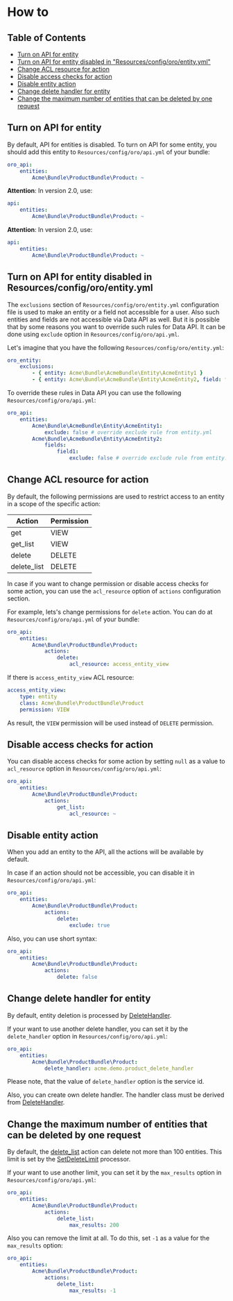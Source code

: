 How to
======


Table of Contents
-----------------
 - [Turn on API for entity](#overview)
 - [Turn on API for entity disabled in "Resources/config/oro/entity.yml"](#turn-on-api-for-entity-disabled-in-resourcesconfigoroentityyml)
 - [Change ACL resource for action](#change-acl-resource-for-action)
 - [Disable access checks for action](#disable-access-checks-for-action)
 - [Disable entity action](#disable-entity-action)
 - [Change delete handler for entity](#change-delete-handler-for-entity)
 - [Change the maximum number of entities that can be deleted by one request](#change-the-maximum-number-of-entities-that-can-be-deleted-by-one-request)


Turn on API for entity
----------------------

By default, API for entities is disabled. To turn on API for some entity, you should add this entity to `Resources/config/oro/api.yml` of your bundle:


```yaml
oro_api:
    entities:
        Acme\Bundle\ProductBundle\Product: ~
```
**Attention**: In version 2.0, use:

```yaml
api:
    entities:
        Acme\Bundle\ProductBundle\Product: ~
```

**Attention**: In version 2.0, use:
 
```yaml
api:
    entities:
        Acme\Bundle\ProductBundle\Product: ~
```
 
Turn on API for entity disabled in Resources/config/oro/entity.yml
------------------------------------------------------------------

The `exclusions` section of `Resources/config/oro/entity.yml` configuration file is used to make an entity or a field not accessible for a user. Also such entities and fields are not accessible via Data API as well. But it is possible that by some reasons you want to override such rules for Data API. It can be done using `exclude` option in `Resources/config/oro/api.yml`.

Let's imagine that you have the following `Resources/config/oro/entity.yml`:

```yaml
oro_entity:
    exclusions:
        - { entity: Acme\Bundle\AcmeBundle\Entity\AcmeEntity1 }
        - { entity: Acme\Bundle\AcmeBundle\Entity\AcmeEntity2, field: field1 }
```

To override these rules in Data API you can use the following `Resources/config/oro/api.yml`:

```yaml
oro_api:
    entities:
        Acme\Bundle\AcmeBundle\Entity\AcmeEntity1:
            exclude: false # override exclude rule from entity.yml
        Acme\Bundle\AcmeBundle\Entity\AcmeEntity2:
            fields:
                field1:
                    exclude: false # override exclude rule from entity.yml
```

Change ACL resource for action
------------------------------

By default, the following permissions are used to restrict access to an entity in a scope of the specific action:

| Action | Permission |
| --- | --- |
| get | VIEW |
| get_list | VIEW |
| delete | DELETE |
| delete_list | DELETE |

In case if you want to change permission or disable access checks for some action, you can use the `acl_resource` option of `actions` configuration section.

For example, lets's change permissions for `delete` action. You can do at `Resources/config/oro/api.yml` of your bundle: 


```yaml
oro_api:
    entities:
        Acme\Bundle\ProductBundle\Product:
            actions:
                delete:
                    acl_resource: access_entity_view
```

If there is `access_entity_view` ACL resource:

```yaml   
access_entity_view:
    type: entity
    class: Acme\Bundle\ProductBundle\Product
    permission: VIEW
```

As result, the `VIEW` permission will be used instead of `DELETE` permission.


Disable access checks for action
--------------------------------
 
You can disable access checks for some action by setting `null` as a value to `acl_resource` option in `Resources/config/oro/api.yml`:

```yaml
oro_api:
    entities:
        Acme\Bundle\ProductBundle\Product:
            actions:
                get_list:
                    acl_resource: ~
```
 
Disable entity action
----------------------

When you add an entity to the API, all the actions will be available by default.

In case if an action should not be accessible, you can disable it in `Resources/config/oro/api.yml`:

```yaml
oro_api:
    entities:
        Acme\Bundle\ProductBundle\Product:
            actions:
                delete:
                    exclude: true
```

Also, you can use short syntax:

```yaml
oro_api:
    entities:
        Acme\Bundle\ProductBundle\Product:
            actions:
                delete: false
```

Change delete handler for entity
--------------------------------

By default, entity deletion is processed by [DeleteHandler](../../../SoapBundle/Handler/DeleteHandler.php).

If your want to use another delete handler, you can set it by the `delete_handler` option in `Resources/config/oro/api.yml`:

```yaml
oro_api:
    entities:
        Acme\Bundle\ProductBundle\Product:
            delete_handler: acme.demo.product_delete_handler
```

Please note, that the value of `delete_handler` option is the service id.

Also, you can create own delete handler. The handler class must be derived from [DeleteHandler](../../../SoapBundle/Handler/DeleteHandler.php).

Change the maximum number of entities that can be deleted by one request
------------------------------------------------------------------------

By default, the [delete_list](./actions.md#delete_list-action) action can delete not more than 100 entities. This limit is set by the [SetDeleteLimit](../../Processor/DeleteList/SetDeleteLimit.php) processor.

If your want to use another limit, you can set it by the `max_results` option in `Resources/config/oro/api.yml`:

```yaml
oro_api:
    entities:
        Acme\Bundle\ProductBundle\Product:
            actions:
                delete_list:
                    max_results: 200
```

Also you can remove the limit at all. To do this, set `-1` as a value for the `max_results` option:

```yaml
oro_api:
    entities:
        Acme\Bundle\ProductBundle\Product:
            actions:
                delete_list:
                    max_results: -1
```
